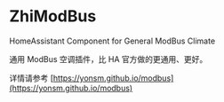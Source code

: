 # ZhiModBus
HomeAssistant Component for General ModBus Climate

通用 ModBus 空调插件，比 HA 官方做的更通用、更好。

详情请参考 [https://yonsm.github.io/modbus](https://yonsm.github.io/modbus)
